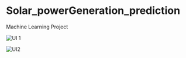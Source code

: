 # Solar_powerGeneration_prediction
 Machine Learning Project
 
 

![UI 1](https://github.com/gowtamyreddy/Solar_powerGeneration_prediction/assets/142113089/92fbfb88-b539-419d-bee5-19db0556d201)



![UI2](https://github.com/gowtamyreddy/Solar_powerGeneration_prediction/assets/142113089/51d5701c-d05e-4acb-bbdb-f430a67fb4a4)
